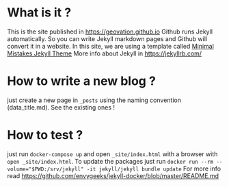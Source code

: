 # What is it ?
This is the site published in https://geovation.github.io
Github runs Jekyll automatically. So you can write Jekyll markdown pages and Github will convert it in a website. In this site, we are using a template called [Minimal Mistakes Jekyll Theme](https://mmistakes.github.io/minimal-mistakes/)
More info about Jekyll in https://jekyllrb.com/

# How to write a new blog ?
just create a new page in `_posts` using the naming convention (data_title.md). See the existing ones !

# How to test ?
just run `docker-compose up` and open `_site/index.html` with a browser with `open _site/index.html`.
To update the packages just run `docker run --rm --volume="$PWD:/srv/jekyll" -it jekyll/jekyll bundle update`
For more info read https://github.com/envygeeks/jekyll-docker/blob/master/README.md
